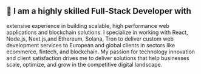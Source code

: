 ## 🚩 I am a highly skilled Full-Stack Developer with
extensive experience in building scalable, high performance web applications and blockchain
solutions. I specialize in working with React,
Node.js, Next.js,and Ethereum, Solana,
Tron to deliver custom web development services
to European and global clients in sectors like ecommerce, fintech, and blockchain. My passion for
technology innovation and client satisfaction drives
me to deliver solutions that help businesses scale,
optimize, and grow in the competitive digital
landscape.
